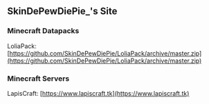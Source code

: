 ## SkinDePewDiePie_'s Site

### Minecraft Datapacks
LoliaPack: [https://github.com/SkinDePewDiePie/LoliaPack/archive/master.zip](https://github.com/SkinDePewDiePie/LoliaPack/archive/master.zip)

### Minecraft Servers
LapisCraft: [https://www.lapiscraft.tk](https://www.lapiscraft.tk)
